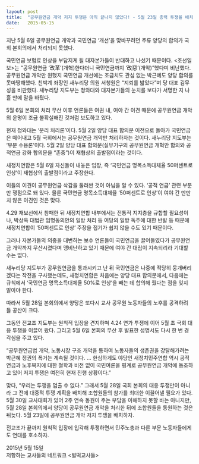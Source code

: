 ```yaml
---
layout: post
title:  "공무원연금 개악 저지 투쟁은 아직 끝나지 않았다! - 5월 23일 총력 투쟁을 배치해 국회 본회의 통과를 막기 위해 싸우자!"
date:   2015-05-15
---
```


지난 5월 6일 공무원연금 개악과 국민연금 ‘개선’을 맞바꾸려던 주류 양당의 합의가 국회 본회의에서 처리되지 못했다. 

국민연금 보험료 인상을 부담지게 될 대자본가들이 반대하고 나섰기 때문이다. <조선일보>는 “공무원연금 ‘改革’(개혁)한다더니 국민연금까지 ‘改惡’(개악)”했다며 비난했다. 공무원연금 개악만 원했지 국민연금 개선에는 조금치도 관심 없는 박근혜도 양당 합의를 못마땅해했다. 친박계 좌장인 새누리당 의원 서청원은 “지뢰를 밟았다”며 당 대표 김무성을 비판했다. 새누리당 지도부는 청와대와 대자본가들의 눈치를 보다가 서명한 지 나흘 만에 말을 바꿨다. 

5월 6일 본회의 처리 무산 이후 언론들은 여권 내, 여야 간 이견 때문에 공무원연금 개악의 운명이 조금 불확실해진 것처럼 보도하고 있다. 

현재 청와대는 ‘분리 처리론’이다. 5월 2일 양당 대표 합의문 이전으로 돌아가 국민연금은 떼어내고 5월 국회에서는 공무원연금 개악만 처리하자는 것이다. 새누리당 지도부는 ‘부분 수용론’이다. 5월 2일 양당 대표 합의문(실무기구의 공무원연금 개혁안 합의와 공적연금 강화 합의문을 “존중”)이 재협상의 출발점이라는 것이다. 

새정치연합은 5월 6일 자신들이 내놓은 입장, 즉 ‘국민연금 명목소득대체율 50퍼센트로 인상’이 재협상의 출발점이라고 주장한다.

이들의 이견이 공무원연금 삭감을 둘러싼 것이 아님을 알 수 있다. ‘공적 연금’ 관련 부분만 쟁점으로 돼 있다. 물론 국민연금 명목소득대체율 ‘50퍼센트로 인상’이 여야 간 만만치 않은 이견인 것은 맞다. 

4.29 재보선에서 참패한 뒤 새정치연합 내부에서는 전통적 지지층을 규합할 필요성이나, 박상옥 대법관 임명동의안의 일방 처리 등 여당의 일방 독주에 대한 반발 등 때문에 새정치연합이 ‘50퍼센트로 인상’ 주장을 접기가 쉽지 않을 수도 있기 때문이다. 

그러나 자본가들의 의중을 대변하는 보수 언론들이 국민연금을 끌어들였다가 공무원연금 개악까지 무산시켰다며 맹비난하고 있기 때문에 여야 간 대립이 지속되리라 기대할 수는 없다. 

새누리당 지도부가 공무원연금을 통과시키고 난 뒤 국민연금은 나중에 적당히 뭉개버리겠다는 작전을 구사했는데도, 새정치연합은 처음에는 양당 대표 합의문에서, 다음에는 규칙에서 ‘국민연금 명목소득대체율 50%로 인상’을 빼는 데 합의해 줬다는 점을 잊지 말아야 한다. 

따라서 5월 28일 본회의에서 양당은 또다시 교사 공무원 노동자들의 노후를 공격하려 들 공산이 크다. 

그동안 전교조 지도부는 원칙적 입장을 견지하며 4.24 연가 투쟁에 이어 5월 초 국회 대응 투쟁을 이끌어 왔다. 그리고 5월 6일 본회의 무산 후 발표한 성명서도 다시 한 번 경각심을 주고 있다. 

“공무원연금법 개악, 노동시장 구조 개악을 통하여 노동자들의 생존권을 강탈해가려는 박근혜 정권의 폭거는 계속될 것이다. … 한심하게도 야당인 새정치민주연합 역시 공적연금과 노후복지에 대한 철학과 비전 없이 국민여론을 핑계로 공무원연금 개악에 동조하고 있어 저지 투쟁은 여전히 현재 진행 상황이다.”

맞다, “우리는 투쟁을 멈출 수 없다.” 그래서 5월 28일 국회 본회의 대응 투쟁만이 아니라 그 전에 대중적 투쟁 계획을 배치해 조합원들의 참가를 최대한 이끌어낼 필요가 있다. 5월 30일 교사대회가 있어 2주 연속 동원이 주는 부담을 이해하지 못할 바는 아니지만, 5월 28일 본회의에서 양당이 공무원연금 개악을 처리한 뒤에 조합원들을 동원하는 것은 뒤늦다. 5월 23일에 공무원연금 개악 저지 투쟁을 배치하자. 

전교조가 끝까지 원칙적 입장에 입각해 투쟁하면서 민주노총과 다른 부문 노동자들에게도 연대를 호소하자.

2015년 5월 15일    
저항하는 교사들의 네트워크 <벌떡교사들>
